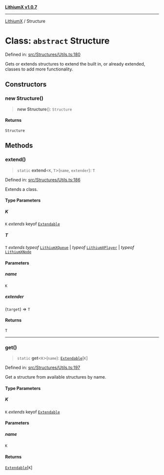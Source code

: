 [**LithiumX v1.0.7**](README.md)

***

[LithiumX](globals.md) / Structure

# Class: `abstract` Structure

Defined in: [src/Structures/Utils.ts:180](https://github.com/anantix-network/LithiumX/blob/720bc1bb802e250a8740a01a0f217198cffacb28/src/Structures/Utils.ts#L180)

Gets or extends structures to extend the built in, or already extended, classes to add more functionality.

## Constructors

### new Structure()

> **new Structure**(): `Structure`

#### Returns

`Structure`

## Methods

### extend()

> `static` **extend**\<`K`, `T`\>(`name`, `extender`): `T`

Defined in: [src/Structures/Utils.ts:186](https://github.com/anantix-network/LithiumX/blob/720bc1bb802e250a8740a01a0f217198cffacb28/src/Structures/Utils.ts#L186)

Extends a class.

#### Type Parameters

##### K

`K` *extends* keyof [`Extendable`](interfaces\Extendable.md)

##### T

`T` *extends* *typeof* [`LithiumXQueue`](classes\LithiumXQueue.md) \| *typeof* [`LithiumXPlayer`](classes\LithiumXPlayer.md) \| *typeof* [`LithiumXNode`](classes\LithiumXNode.md)

#### Parameters

##### name

`K`

##### extender

(`target`) => `T`

#### Returns

`T`

***

### get()

> `static` **get**\<`K`\>(`name`): [`Extendable`](interfaces\Extendable.md)\[`K`\]

Defined in: [src/Structures/Utils.ts:197](https://github.com/anantix-network/LithiumX/blob/720bc1bb802e250a8740a01a0f217198cffacb28/src/Structures/Utils.ts#L197)

Get a structure from available structures by name.

#### Type Parameters

##### K

`K` *extends* keyof [`Extendable`](interfaces\Extendable.md)

#### Parameters

##### name

`K`

#### Returns

[`Extendable`](interfaces\Extendable.md)\[`K`\]
